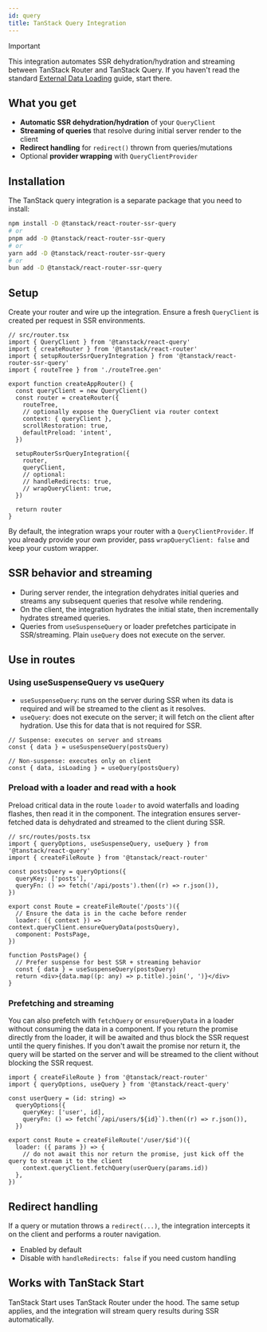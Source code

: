```yaml
---
id: query
title: TanStack Query Integration
---
```


> [!IMPORTANT]
> This integration automates SSR dehydration/hydration and streaming between TanStack Router and TanStack Query. If you haven't read the standard [External Data Loading](../framework/react/guide/external-data-loading.md) guide, start there.

## What you get

- **Automatic SSR dehydration/hydration** of your `QueryClient`
- **Streaming of queries** that resolve during initial server render to the client
- **Redirect handling** for `redirect()` thrown from queries/mutations
- Optional **provider wrapping** with `QueryClientProvider`

## Installation

The TanStack query integration is a separate package that you need to install:

```sh
npm install -D @tanstack/react-router-ssr-query
# or
pnpm add -D @tanstack/react-router-ssr-query
# or
yarn add -D @tanstack/react-router-ssr-query
# or
bun add -D @tanstack/react-router-ssr-query
```

## Setup

Create your router and wire up the integration. Ensure a fresh `QueryClient` is created per request in SSR environments.

```tsx
// src/router.tsx
import { QueryClient } from '@tanstack/react-query'
import { createRouter } from '@tanstack/react-router'
import { setupRouterSsrQueryIntegration } from '@tanstack/react-router-ssr-query'
import { routeTree } from './routeTree.gen'

export function createAppRouter() {
  const queryClient = new QueryClient()
  const router = createRouter({
    routeTree,
    // optionally expose the QueryClient via router context
    context: { queryClient },
    scrollRestoration: true,
    defaultPreload: 'intent',
  })

  setupRouterSsrQueryIntegration({
    router,
    queryClient,
    // optional:
    // handleRedirects: true,
    // wrapQueryClient: true,
  })

  return router
}
```

By default, the integration wraps your router with a `QueryClientProvider`. If you already provide your own provider, pass `wrapQueryClient: false` and keep your custom wrapper.

## SSR behavior and streaming

- During server render, the integration dehydrates initial queries and streams any subsequent queries that resolve while rendering.
- On the client, the integration hydrates the initial state, then incrementally hydrates streamed queries.
- Queries from `useSuspenseQuery` or loader prefetches participate in SSR/streaming. Plain `useQuery` does not execute on the server.

## Use in routes

### Using useSuspenseQuery vs useQuery

- `useSuspenseQuery`: runs on the server during SSR when its data is required and will be streamed to the client as it resolves.
- `useQuery`: does not execute on the server; it will fetch on the client after hydration. Use this for data that is not required for SSR.

```tsx
// Suspense: executes on server and streams
const { data } = useSuspenseQuery(postsQuery)

// Non-suspense: executes only on client
const { data, isLoading } = useQuery(postsQuery)
```

### Preload with a loader and read with a hook

Preload critical data in the route `loader` to avoid waterfalls and loading flashes, then read it in the component. The integration ensures server-fetched data is dehydrated and streamed to the client during SSR.

```tsx
// src/routes/posts.tsx
import { queryOptions, useSuspenseQuery, useQuery } from '@tanstack/react-query'
import { createFileRoute } from '@tanstack/react-router'

const postsQuery = queryOptions({
  queryKey: ['posts'],
  queryFn: () => fetch('/api/posts').then((r) => r.json()),
})

export const Route = createFileRoute('/posts')({
  // Ensure the data is in the cache before render
  loader: ({ context }) => context.queryClient.ensureQueryData(postsQuery),
  component: PostsPage,
})

function PostsPage() {
  // Prefer suspense for best SSR + streaming behavior
  const { data } = useSuspenseQuery(postsQuery)
  return <div>{data.map((p: any) => p.title).join(', ')}</div>
}
```

### Prefetching and streaming

You can also prefetch with `fetchQuery` or `ensureQueryData` in a loader without consuming the data in a component. If you return the promise directly from the loader, it will be awaited and thus block the SSR request until the query finishes. If you don't await the promise nor return it, the query will be started on the server and will be streamed to the client without blocking the SSR request.

```tsx
import { createFileRoute } from '@tanstack/react-router'
import { queryOptions, useQuery } from '@tanstack/react-query'

const userQuery = (id: string) =>
  queryOptions({
    queryKey: ['user', id],
    queryFn: () => fetch(`/api/users/${id}`).then((r) => r.json()),
  })

export const Route = createFileRoute('/user/$id')({
  loader: ({ params }) => {
    // do not await this nor return the promise, just kick off the query to stream it to the client
    context.queryClient.fetchQuery(userQuery(params.id))
  },
})
```

## Redirect handling

If a query or mutation throws a `redirect(...)`, the integration intercepts it on the client and performs a router navigation.

- Enabled by default
- Disable with `handleRedirects: false` if you need custom handling

## Works with TanStack Start

TanStack Start uses TanStack Router under the hood. The same setup applies, and the integration will stream query results during SSR automatically.
